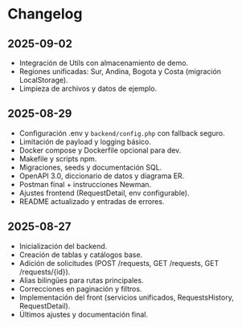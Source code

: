 # Changelog

## 2025-09-02
- Integración de Utils con almacenamiento de demo.
- Regiones unificadas: Sur, Andina, Bogota y Costa (migración LocalStorage).
- Limpieza de archivos y datos de ejemplo.

## 2025-08-29
- Configuración .env y `backend/config.php` con fallback seguro.
- Limitación de payload y logging básico.
- Docker compose y Dockerfile opcional para dev.
- Makefile y scripts npm.
- Migraciones, seeds y documentación SQL.
- OpenAPI 3.0, diccionario de datos y diagrama ER.
- Postman final + instrucciones Newman.
- Ajustes frontend (RequestDetail, env configurable).
- README actualizado y entradas de errores.

## 2025-08-27
- Inicialización del backend.
- Creación de tablas y catálogos base.
- Adición de solicitudes (POST /requests, GET /requests, GET /requests/{id}).
- Alias bilingües para rutas principales.
- Correcciones en paginación y filtros.
- Implementación del front (servicios unificados, RequestsHistory, RequestDetail).
- Últimos ajustes y documentación final.
